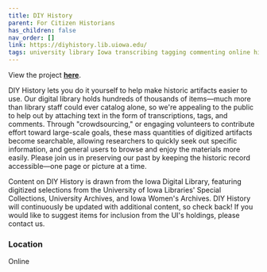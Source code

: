 ```yaml
---
title: DIY History
parent: For Citizen Historians
has_children: false
nav_order: []
link: https://diyhistory.lib.uiowa.edu/
tags: university library Iowa transcribing tagging commenting online history-projects
---
```


View the project [**here**](https://diyhistory.lib.uiowa.edu/).

DIY History lets you do it yourself to help make historic artifacts easier to use. Our digital library holds hundreds of thousands of items—much more than library staff could ever catalog alone, so we're appealing to the public to help out by attaching text in the form of transcriptions, tags, and comments. Through "crowdsourcing," or engaging volunteers to contribute effort toward large-scale goals, these mass quantities of digitized artifacts become searchable, allowing researchers to quickly seek out specific information, and general users to browse and enjoy the materials more easily. Please join us in preserving our past by keeping the historic record accessible—one page or picture at a time.

Content on DIY History is drawn from the Iowa Digital Library, featuring digitized selections from the University of Iowa Libraries' Special Collections, University Archives, and Iowa Women's Archives. DIY History will continuously be updated with additional content, so check back! If you would like to suggest items for inclusion from the UI's holdings, please contact us.

### Location
Online
